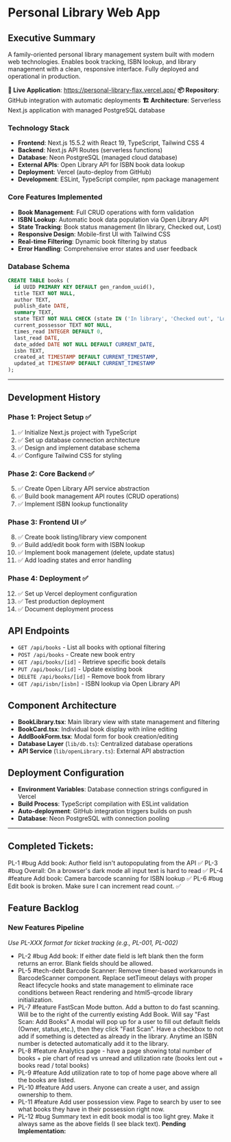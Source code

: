 # Personal Library Web App

## Executive Summary
A family-oriented personal library management system built with modern web technologies. Enables book tracking, ISBN lookup, and library management with a clean, responsive interface. Fully deployed and operational in production.

**🚀 Live Application**: https://personal-library-flax.vercel.app/
**📦 Repository**: GitHub integration with automatic deployments
**🏗️ Architecture**: Serverless Next.js application with managed PostgreSQL database

### Technology Stack
- **Frontend**: Next.js 15.5.2 with React 19, TypeScript, Tailwind CSS 4
- **Backend**: Next.js API Routes (serverless functions)
- **Database**: Neon PostgreSQL (managed cloud database)
- **External APIs**: Open Library API for ISBN book data lookup
- **Deployment**: Vercel (auto-deploy from GitHub)
- **Development**: ESLint, TypeScript compiler, npm package management

### Core Features Implemented
- **Book Management**: Full CRUD operations with form validation
- **ISBN Lookup**: Automatic book data population via Open Library API
- **State Tracking**: Book status management (In library, Checked out, Lost)
- **Responsive Design**: Mobile-first UI with Tailwind CSS
- **Real-time Filtering**: Dynamic book filtering by status
- **Error Handling**: Comprehensive error states and user feedback

### Database Schema
```sql
CREATE TABLE books (
  id UUID PRIMARY KEY DEFAULT gen_random_uuid(),
  title TEXT NOT NULL,
  author TEXT,
  publish_date DATE,
  summary TEXT,
  state TEXT NOT NULL CHECK (state IN ('In library', 'Checked out', 'Lost')),
  current_possessor TEXT NOT NULL,
  times_read INTEGER DEFAULT 0,
  last_read DATE,
  date_added DATE NOT NULL DEFAULT CURRENT_DATE,
  isbn TEXT,
  created_at TIMESTAMP DEFAULT CURRENT_TIMESTAMP,
  updated_at TIMESTAMP DEFAULT CURRENT_TIMESTAMP
);
```

---

## Development History

### Phase 1: Project Setup ✅
1. ✅ Initialize Next.js project with TypeScript
2. ✅ Set up database connection architecture
3. ✅ Design and implement database schema
4. ✅ Configure Tailwind CSS for styling

### Phase 2: Core Backend ✅
5. ✅ Create Open Library API service abstraction
6. ✅ Build book management API routes (CRUD operations)
7. ✅ Implement ISBN lookup functionality

### Phase 3: Frontend UI ✅
8. ✅ Create book listing/library view component
9. ✅ Build add/edit book form with ISBN lookup
10. ✅ Implement book management (delete, update status)
11. ✅ Add loading states and error handling

### Phase 4: Deployment ✅
12. ✅ Set up Vercel deployment configuration
13. ✅ Test production deployment  
14. ✅ Document deployment process

## API Endpoints
- `GET /api/books` - List all books with optional filtering
- `POST /api/books` - Create new book entry
- `GET /api/books/[id]` - Retrieve specific book details
- `PUT /api/books/[id]` - Update existing book
- `DELETE /api/books/[id]` - Remove book from library
- `GET /api/isbn/[isbn]` - ISBN lookup via Open Library API

## Component Architecture
- **BookLibrary.tsx**: Main library view with state management and filtering
- **BookCard.tsx**: Individual book display with inline editing
- **AddBookForm.tsx**: Modal form for book creation/editing
- **Database Layer** (`lib/db.ts`): Centralized database operations
- **API Service** (`lib/openLibrary.ts`): External API abstraction

## Deployment Configuration
- **Environment Variables**: Database connection strings configured in Vercel
- **Build Process**: TypeScript compilation with ESLint validation
- **Auto-deployment**: GitHub integration triggers builds on push
- **Database**: Neon PostgreSQL with connection pooling

---
## Completed Tickets:
PL-1 #bug Add book: Author field isn't autopopulating from the API ✅
PL-3 #bug Overall: On a browser's dark mode all input text is hard to read ✅
PL-4 #feature Add book: Camera barcode scanning for ISBN lookup ✅
PL-6 #bug Edit book is broken. Make sure I can increment read count. ✅


## Feature Backlog

### New Features Pipeline
*Use PL-XXX format for ticket tracking (e.g., PL-001, PL-002)*
- PL-2 #bug Add book: If either date field is left blank then the form returns an error. Blank fields should be allowed.
- PL-5 #tech-debt Barcode Scanner: Remove timer-based workarounds in BarcodeScanner component. Replace setTimeout delays with proper React lifecycle hooks and state management to eliminate race conditions between React rendering and html5-qrcode library initialization.  
- PL-7 #feature FastScan Mode button. Add a button to do fast scanning. Will be to the right of the currently existing Add Book. Will say "Fast Scan: Add Books" A modal will pop up for a user to fill out default fields (Owner, status,etc.), then they click "Fast Scan". Have a checkbox to not add if something is detected as already in the library.  Anytime an ISBN number is detected automatically add it to the library.
- PL-8 #feature Analytics page - have a page showing total number of books + pie chart of read vs unread and utilization rate (books lent out + books read / total books) 
- PL-9 #feature Add utilization rate to top of home page above where all the books are listed. 
- PL-10 #feature Add users. Anyone can create a user, and assign ownership to them. 
- PL-11 #feature Add user possession view. Page to search by user to see what books they have in their possession right now. 
- PL-12 #bug Summary text in edit book modal is too light grey. Make it always same as the above fields (I see black text). 
**Pending Implementation:**

<!-- Add new feature tickets below -->
